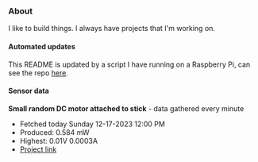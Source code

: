 ### About
I like to build things. I always have projects that I'm working on.

#### Automated updates
This README is updated by a script I have running on a Raspberry Pi, can see the repo [here](https://github.com/jdc-cunningham/raspi-git-repo-updater).

#### Sensor data


**Small random DC motor attached to stick** - data gathered every minute
- Fetched today Sunday 12-17-2023 12:00 PM
- Produced: 0.584 mW
- Highest: 0.01V 0.0003A
- [Project link](https://github.com/jdc-cunningham/turbine-raspi)